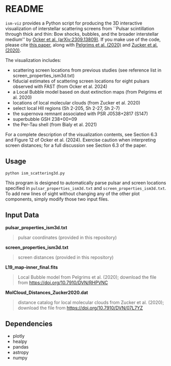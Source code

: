 # README

`ism-viz` provides a Python script for producing the 3D interactive visualization of interstellar scattering screens from ``Pulsar scintillation through thick and thin: Bow shocks, bubbles, and the broader interstellar medium'' by [Ocker et al. (arXiv:2309.13809)](https://ui.adsabs.harvard.edu/abs/2023arXiv230913809O/abstract). If you make use of the code, please cite [this paper](https://ui.adsabs.harvard.edu/abs/2023arXiv230913809O/abstract), along with [Pelgrims et al. (2020)](https://ui.adsabs.harvard.edu/abs/2020A%26A...636A..17P/abstract) and [Zucker et al. (2020)](https://ui.adsabs.harvard.edu/abs/2020A%26A...633A..51Z/abstract). 

The visualization includes:
- scattering screen locations from previous studies (see reference list in screen_properties_ism3d.txt)
- fiducial estimates of scattering screen locations for eight pulsars observed with FAST (from Ocker et al. 2024)
- a Local Bubble model based on dust extinction maps (from Pelgrims et al. 2020)
- locations of local molecular clouds (from Zucker et al. 2020)
- select local HII regions (Sh 2-205, Sh 2-27, Sh 2-7)
- the supernova remnant associated with PSR J0538+2817 (S147)
- superbubble GSH 238+00+09
- the Per-Tau shell (from Bialy et al. 2021)

For a complete description of the visualization contents, see Section 6.3 and Figure 12 of Ocker et al. (2024). Exercise caution when interpreting screen distances; for a full discussion see Section 6.3 of the paper.


## Usage
`python ism_scattering3d.py`

This program is designed to automatically parse pulsar and screen locations specified in `pulsar_properties_ism3d.txt` and `screen_properties_ism3d.txt`. To add new lines of sight without changing any of the other plot components, simply modify those two input files.

## Input Data
**pulsar_properties_ism3d.txt**
  >pulsar coordinates (provided in this repository)

**screen_properties_ism3d.txt**
  >screen distances (provided in this repository)

**L19_map-inner_final.fits**
  >Local Bubble model from Pelgrims et al. (2020); download the file from https://doi.org/10.7910/DVN/RHPVNC 

**MolCloud_Distances_Zucker2020.dat** 
  >distance catalog for local molecular clouds from Zucker et al. (2020); download the file from https://doi.org/10.7910/DVN/07L7YZ

## Dependencies
- plotly
- healpy
- pandas
- astropy
- numpy




